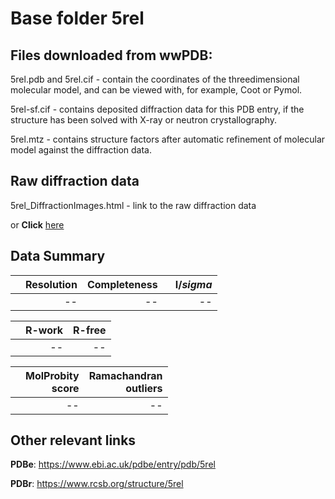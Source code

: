 # Base folder 5rel

## Files downloaded from wwPDB:

5rel.pdb and 5rel.cif - contain the coordinates of the threedimensional molecular model, and can be viewed with, for example, Coot or Pymol.

5rel-sf.cif - contains deposited diffraction data for this PDB entry, if the structure has been solved with X-ray or neutron crystallography.

5rel.mtz - contains structure factors after automatic refinement of molecular model against the diffraction data.

## Raw diffraction data

5rel_DiffractionImages.html - link to the raw diffraction data 

or **Click** [here](https://zenodo.org/record/3730940) 

## Data Summary
|   | Resolution | Completeness| I/$sigma$ |
|---|-------------:|----------------:|--------------:|
|   |--|--|<img width=50/>--|

|   | **R-work**| **R-free**   
|---|-------------:|----------------:|           
||--|--|

|   |**MolProbity<br>score**| **Ramachandran<br>outliers** 
|---|-------------:|----------------:|
||--|--|

## Other relevant links 
**PDBe**:  https://www.ebi.ac.uk/pdbe/entry/pdb/5rel
 
**PDBr**: https://www.rcsb.org/structure/5rel 

